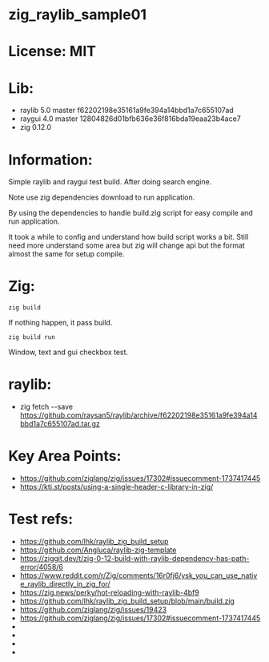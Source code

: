 # zig_raylib_sample01

# License: MIT

# Lib:
 - raylib 5.0 master f62202198e35161a9fe394a14bbd1a7c655107ad
 - raygui 4.0 master 12804826d01bfb636e36f816bda19eaa23b4ace7
 - zig 0.12.0

# Information:
  Simple raylib and raygui test build. After doing search engine.

  Note use zig dependencies download to run application.

  By using the dependencies to handle build.zig script for easy compile and run application.

  It took a while to config and understand how build script works a bit. Still need more understand some area but zig will change api but the format almost the same for setup compile.

# Zig:
```
zig build
```
  If nothing happen, it pass build.

```
zig build run
```

Window, text and gui checkbox test.


# raylib:
 * zig fetch --save https://github.com/raysan5/raylib/archive/f62202198e35161a9fe394a14bbd1a7c655107ad.tar.gz


# Key Area Points:
 - https://github.com/ziglang/zig/issues/17302#issuecomment-1737417445
 - https://ktj.st/posts/using-a-single-header-c-library-in-zig/


# Test refs:
- https://github.com/lhk/raylib_zig_build_setup
- https://github.com/Angluca/raylib-zig-template
- https://ziggit.dev/t/zig-0-12-build-with-raylib-dependency-has-path-error/4058/6
- https://www.reddit.com/r/Zig/comments/16r0fj6/ysk_you_can_use_native_raylib_directly_in_zig_for/
- https://zig.news/perky/hot-reloading-with-raylib-4bf9
- https://github.com/lhk/raylib_zig_build_setup/blob/main/build.zig
- https://github.com/ziglang/zig/issues/19423
- https://github.com/ziglang/zig/issues/17302#issuecomment-1737417445
- 
- 
- 
- 